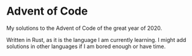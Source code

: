 # Advent of Code

My solutions to the Advent of Code of the great year of 2020.

Written in Rust, as it is the language I am currently learning.
I might add solutions in other languages if I am bored enough or have time.
